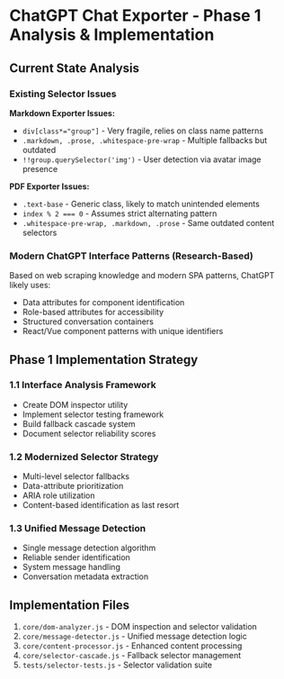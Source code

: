 # ChatGPT Chat Exporter - Phase 1 Analysis & Implementation

## Current State Analysis

### Existing Selector Issues

**Markdown Exporter Issues:**
- `div[class*="group"]` - Very fragile, relies on class name patterns
- `.markdown, .prose, .whitespace-pre-wrap` - Multiple fallbacks but outdated
- `!!group.querySelector('img')` - User detection via avatar image presence

**PDF Exporter Issues:**
- `.text-base` - Generic class, likely to match unintended elements
- `index % 2 === 0` - Assumes strict alternating pattern
- `.whitespace-pre-wrap, .markdown, .prose` - Same outdated content selectors

### Modern ChatGPT Interface Patterns (Research-Based)

Based on web scraping knowledge and modern SPA patterns, ChatGPT likely uses:
- Data attributes for component identification
- Role-based attributes for accessibility
- Structured conversation containers
- React/Vue component patterns with unique identifiers

## Phase 1 Implementation Strategy

### 1.1 Interface Analysis Framework
- Create DOM inspector utility
- Implement selector testing framework
- Build fallback cascade system
- Document selector reliability scores

### 1.2 Modernized Selector Strategy
- Multi-level selector fallbacks
- Data-attribute prioritization
- ARIA role utilization
- Content-based identification as last resort

### 1.3 Unified Message Detection
- Single message detection algorithm
- Reliable sender identification
- System message handling
- Conversation metadata extraction

## Implementation Files

1. `core/dom-analyzer.js` - DOM inspection and selector validation
2. `core/message-detector.js` - Unified message detection logic
3. `core/content-processor.js` - Enhanced content processing
4. `core/selector-cascade.js` - Fallback selector management
5. `tests/selector-tests.js` - Selector validation suite 